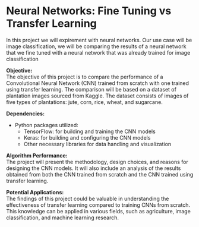 # Neural Networks: Fine Tuning vs Transfer Learning
 In this project we will expirement with neural networks. Our use case will be image classification, we will be comparing the results of a neural network that we fine tuned with a neural network that was already trained for image classification
 
**Objective:**  
The objective of this project is to compare the performance of a Convolutional Neural Network (CNN) trained from scratch with one trained using transfer learning. The comparison will be based on a dataset of plantation images sourced from Kaggle. The dataset consists of images of five types of plantations: jute, corn, rice, wheat, and sugarcane.

**Dependencies:**  
- Python packages utilized:
  - TensorFlow: for building and training the CNN models
  - Keras: for building and configuring the CNN models
  - Other necessary libraries for data handling and visualization

**Algorithm Performance:**  
The project will present the methodology, design choices, and reasons for designing the CNN models. It will also include an analysis of the results obtained from both the CNN trained from scratch and the CNN trained using transfer learning. 

**Potential Applications:**  
The findings of this project could be valuable in understanding the effectiveness of transfer learning compared to training CNNs from scratch. This knowledge can be applied in various fields, such as agriculture, image classification, and machine learning research.

